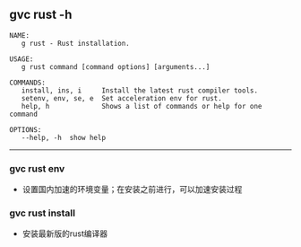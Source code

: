 ## gvc rust -h
```shell
NAME:
   g rust - Rust installation.

USAGE:
   g rust command [command options] [arguments...]

COMMANDS:
   install, ins, i     Install the latest rust compiler tools.
   setenv, env, se, e  Set acceleration env for rust.
   help, h             Shows a list of commands or help for one command

OPTIONS:
   --help, -h  show help
```

---------

### gvc rust env
- 设置国内加速的环境变量；在安装之前进行，可以加速安装过程

### gvc rust install
- 安装最新版的rust编译器
